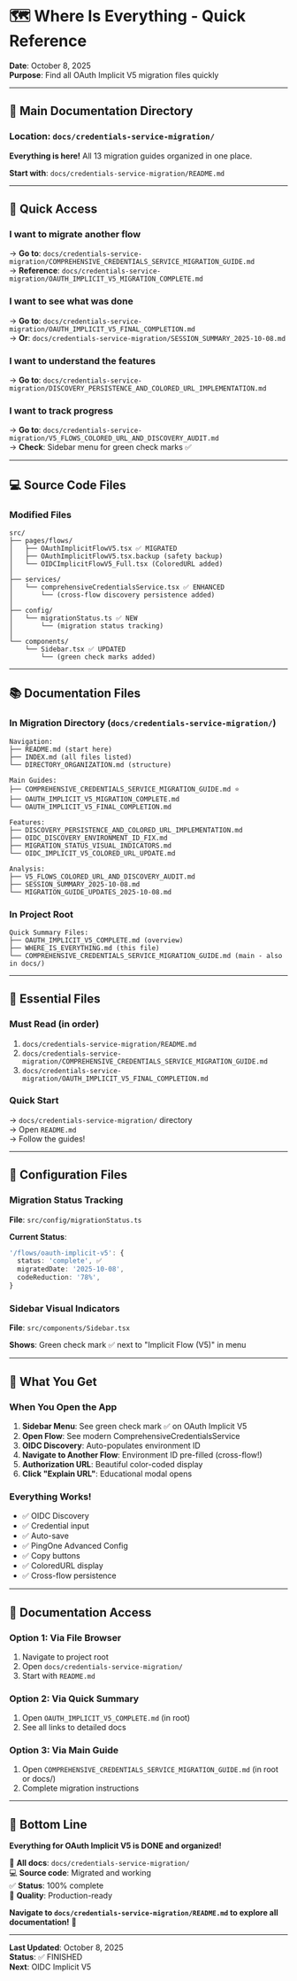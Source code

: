 # 🗺️ Where Is Everything - Quick Reference

**Date**: October 8, 2025  
**Purpose**: Find all OAuth Implicit V5 migration files quickly

---

## 📍 Main Documentation Directory

### **Location**: `docs/credentials-service-migration/`

**Everything is here!** All 13 migration guides organized in one place.

**Start with**: `docs/credentials-service-migration/README.md`

---

## 🎯 Quick Access

### I want to migrate another flow
→ **Go to**: `docs/credentials-service-migration/COMPREHENSIVE_CREDENTIALS_SERVICE_MIGRATION_GUIDE.md`  
→ **Reference**: `docs/credentials-service-migration/OAUTH_IMPLICIT_V5_MIGRATION_COMPLETE.md`

### I want to see what was done
→ **Go to**: `docs/credentials-service-migration/OAUTH_IMPLICIT_V5_FINAL_COMPLETION.md`  
→ **Or**: `docs/credentials-service-migration/SESSION_SUMMARY_2025-10-08.md`

### I want to understand the features
→ **Go to**: `docs/credentials-service-migration/DISCOVERY_PERSISTENCE_AND_COLORED_URL_IMPLEMENTATION.md`

### I want to track progress
→ **Go to**: `docs/credentials-service-migration/V5_FLOWS_COLORED_URL_AND_DISCOVERY_AUDIT.md`  
→ **Check**: Sidebar menu for green check marks ✅

---

## 💻 Source Code Files

### Modified Files
```
src/
├── pages/flows/
│   ├── OAuthImplicitFlowV5.tsx ✅ MIGRATED
│   ├── OAuthImplicitFlowV5.tsx.backup (safety backup)
│   └── OIDCImplicitFlowV5_Full.tsx (ColoredURL added)
│
├── services/
│   └── comprehensiveCredentialsService.tsx ✅ ENHANCED
│       └── (cross-flow discovery persistence added)
│
├── config/
│   └── migrationStatus.ts ✅ NEW
│       └── (migration status tracking)
│
└── components/
    └── Sidebar.tsx ✅ UPDATED
        └── (green check marks added)
```

---

## 📚 Documentation Files

### In Migration Directory (`docs/credentials-service-migration/`)
```
Navigation:
├── README.md (start here)
├── INDEX.md (all files listed)
└── DIRECTORY_ORGANIZATION.md (structure)

Main Guides:
├── COMPREHENSIVE_CREDENTIALS_SERVICE_MIGRATION_GUIDE.md ⭐
├── OAUTH_IMPLICIT_V5_MIGRATION_COMPLETE.md
└── OAUTH_IMPLICIT_V5_FINAL_COMPLETION.md

Features:
├── DISCOVERY_PERSISTENCE_AND_COLORED_URL_IMPLEMENTATION.md
├── OIDC_DISCOVERY_ENVIRONMENT_ID_FIX.md
├── MIGRATION_STATUS_VISUAL_INDICATORS.md
└── OIDC_IMPLICIT_V5_COLORED_URL_UPDATE.md

Analysis:
├── V5_FLOWS_COLORED_URL_AND_DISCOVERY_AUDIT.md
├── SESSION_SUMMARY_2025-10-08.md
└── MIGRATION_GUIDE_UPDATES_2025-10-08.md
```

### In Project Root
```
Quick Summary Files:
├── OAUTH_IMPLICIT_V5_COMPLETE.md (overview)
├── WHERE_IS_EVERYTHING.md (this file)
└── COMPREHENSIVE_CREDENTIALS_SERVICE_MIGRATION_GUIDE.md (main - also in docs/)
```

---

## 🎯 Essential Files

### Must Read (in order)
1. `docs/credentials-service-migration/README.md`
2. `docs/credentials-service-migration/COMPREHENSIVE_CREDENTIALS_SERVICE_MIGRATION_GUIDE.md`
3. `docs/credentials-service-migration/OAUTH_IMPLICIT_V5_FINAL_COMPLETION.md`

### Quick Start
→ `docs/credentials-service-migration/` directory  
→ Open `README.md`  
→ Follow the guides!

---

## 🔧 Configuration Files

### Migration Status Tracking
**File**: `src/config/migrationStatus.ts`

**Current Status**:
```typescript
'/flows/oauth-implicit-v5': {
  status: 'complete', ✅
  migratedDate: '2025-10-08',
  codeReduction: '78%',
}
```

### Sidebar Visual Indicators
**File**: `src/components/Sidebar.tsx`

**Shows**: Green check mark ✅ next to "Implicit Flow (V5)" in menu

---

## 🎉 What You Get

### When You Open the App
1. **Sidebar Menu**: See green check mark ✅ on OAuth Implicit V5
2. **Open Flow**: See modern ComprehensiveCredentialsService
3. **OIDC Discovery**: Auto-populates environment ID
4. **Navigate to Another Flow**: Environment ID pre-filled (cross-flow!)
5. **Authorization URL**: Beautiful color-coded display
6. **Click "Explain URL"**: Educational modal opens

### Everything Works!
- ✅ OIDC Discovery
- ✅ Credential input
- ✅ Auto-save
- ✅ PingOne Advanced Config
- ✅ Copy buttons
- ✅ ColoredURL display
- ✅ Cross-flow persistence

---

## 📖 Documentation Access

### Option 1: Via File Browser
1. Navigate to project root
2. Open `docs/credentials-service-migration/`
3. Start with `README.md`

### Option 2: Via Quick Summary
1. Open `OAUTH_IMPLICIT_V5_COMPLETE.md` (in root)
2. See all links to detailed docs

### Option 3: Via Main Guide
1. Open `COMPREHENSIVE_CREDENTIALS_SERVICE_MIGRATION_GUIDE.md` (in root or docs/)
2. Complete migration instructions

---

## 🎯 Bottom Line

**Everything for OAuth Implicit V5 is DONE and organized!**

📂 **All docs**: `docs/credentials-service-migration/`  
💻 **Source code**: Migrated and working  
✅ **Status**: 100% complete  
🎉 **Quality**: Production-ready  

**Navigate to `docs/credentials-service-migration/README.md` to explore all documentation!** 🚀

---

**Last Updated**: October 8, 2025  
**Status**: ✅ FINISHED  
**Next**: OIDC Implicit V5




